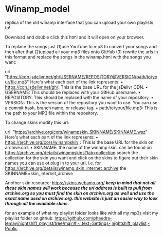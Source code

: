 # Winamp_model
 replica of the old winamp interface that you can upload your own playlists to!

Download and double click this html and it will open on your browser.

To replace the songs just (1)use YouTube to mp3 to convert your songs and then after that (2)upload all your mp3 files onto GitHub (3) rewrite the urls in this format and replace the songs in the winamp.html with the songs you want:

url: "https://cdn.jsdelivr.net/gh/USERNAME/REPOSITORY@VERSION/path/to/your/file.mp3"
Here's what each part of the link represents:
	•	https://cdn.jsdelivr.net/gh/: This is the base URL for the jsDelivr CDN.
	•	USERNAME: This should be replaced with your GitHub username.
	•	REPOSITORY: This should be replaced with the name of your repository.
	•	VERSION: This is the version of the repository you want to use. You can use a commit hash, branch name, or release tag.
	•	path/to/your/file.mp3: This is the path to your MP3 file within the repository.

To change skins modify this url:

url: "https://archive.org/cors/winampskin_SKINNAME/SKINNAME.wsz"
Here's what each part of the link represents:
	•	https://archive.org/cors/winampskin_: This is the base URL for the skin on archive.ord.
    •	SKINNAME: the name of the winamp skin. can be found on https://archive.org/details/winampskins?tab=collection search the collection for the skin you want and click on the skins to figure out their skin names you can use ot plug in to your url.
    i.e. for https://archive.org/details/winamp_skin_internet_archive the SKINNAME=skin_internet_archive

Another skin resource: https://skins.webamp.org/ ***keep in mind that not all these skin names will work because the url address is built to pull from archive.org so you must find the skin on archive.org as well and use the exact name used on archive.org. this website is just an easier way to look through all the available skins.***

for an example of what my playlist folder looks like with all my mp3s visit my playlist folder on github: https://github.com/phaedra-lemay/nightshift_playlist/tree/main#:~:text=Settings-,nightshift_playlist,-Public
